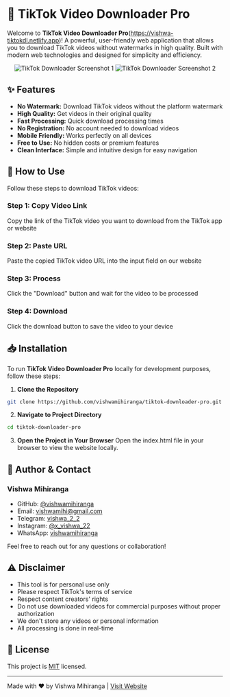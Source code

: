 # 📱 TikTok Video Downloader Pro

Welcome to **TikTok Video Downloader Pro**(https://vishwa-tiktokdl.netlify.app)! A powerful, user-friendly web application that allows you to download TikTok videos without watermarks in high quality. Built with modern web technologies and designed for simplicity and efficiency.

<p align="center">
  <img src="https://i.ibb.co/WggD3vW/image.png" alt="TikTok Downloader Screenshot 1">
  <img src="https://i.ibb.co/qRZ9Zh2/image.png" alt="TikTok Downloader Screenshot 2">
</p>

## ✨ Features

* **No Watermark:** Download TikTok videos without the platform watermark
* **High Quality:** Get videos in their original quality
* **Fast Processing:** Quick download processing times
* **No Registration:** No account needed to download videos
* **Mobile Friendly:** Works perfectly on all devices
* **Free to Use:** No hidden costs or premium features
* **Clean Interface:** Simple and intuitive design for easy navigation

## 🚀 How to Use

Follow these steps to download TikTok videos:

### Step 1: Copy Video Link
Copy the link of the TikTok video you want to download from the TikTok app or website

### Step 2: Paste URL
Paste the copied TikTok video URL into the input field on our website

### Step 3: Process
Click the "Download" button and wait for the video to be processed

### Step 4: Download
Click the download button to save the video to your device

## 📥 Installation

To run **TikTok Video Downloader Pro** locally for development purposes, follow these steps:

1. **Clone the Repository**
```bash
git clone https://github.com/vishwamihiranga/tiktok-downloader-pro.git
```

2. **Navigate to Project Directory**
```bash
cd tiktok-downloader-pro
```

3. **Open the Project in Your Browser**
Open the index.html file in your browser to view the website locally.

## 👤 Author & Contact

### Vishwa Mihiranga
* GitHub: [@vishwamihiranga](https://github.com/vishwamihiranga)
* Email: vishwamihi@gmail.com
* Telegram: [vishwa_2_2](https://t.me/vishwa_2_2)
* Instagram: [@x_vishwa_22](https://www.instagram.com/x_vishwa_22)
* WhatsApp: [vishwamihiranga](wa.me/94702481115?text=Hello👋)

Feel free to reach out for any questions or collaboration!

## ⚠️ Disclaimer

* This tool is for personal use only
* Please respect TikTok's terms of service
* Respect content creators' rights
* Do not use downloaded videos for commercial purposes without proper authorization
* We don't store any videos or personal information
* All processing is done in real-time

## 📝 License

This project is [MIT](LICENSE) licensed.

---

Made with ❤️ by Vishwa Mihiranga | [Visit Website](https://vishwa-tiktokdl.netlify.app)
